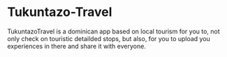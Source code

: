 # Tukuntazo-Travel
 TukuntazoTravel is a dominican app based on local tourism for you to, not only check on touristic detailded stops, but also, for you to upload you experiences in there and share it with everyone.
